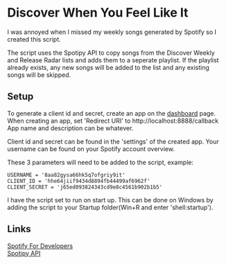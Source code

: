 # Discover When You Feel Like It

I was annoyed when I missed my weekly songs generated by Spotify so I created this script.

The script uses the Spotipy API to copy songs from the Discover Weekly and Release Radar lists and adds them to a seperate playlist.
If the playlist already exists, any new songs will be added to the list and any existing songs will be skipped.


## Setup

To generate a client id and secret, create an app on the [dashboard](https://developer.spotify.com/dashboard) page.<br>
When creating an app, set 'Redirect URI' to http://localhost:8888/callback<br> App name and description can be whatever.

Client id and secret can be found in the 'settings' of the created app. Your username can be found on your Spotify account overview.<br>

These 3 parameters will need to be added to the script, example:<br>

```
USERNAME = '8aa82gysa66hk5q7ofgriy9it'
CLIENT_ID = 'hhe64jiif9434d8894fb44499af6962f'
CLIENT_SECRET = 'j65ed093824343cd9e8c4561b902b1b5'
```

I have the script set to run on start up. This can be done on Windows by adding the script to your Startup folder(Win+R and enter 'shell:startup').

## Links

[Spotify For Developers](https://developer.spotify.com/) <br>
[Spotipy API](https://spotipy.readthedocs.io/en/2.22.1/)
